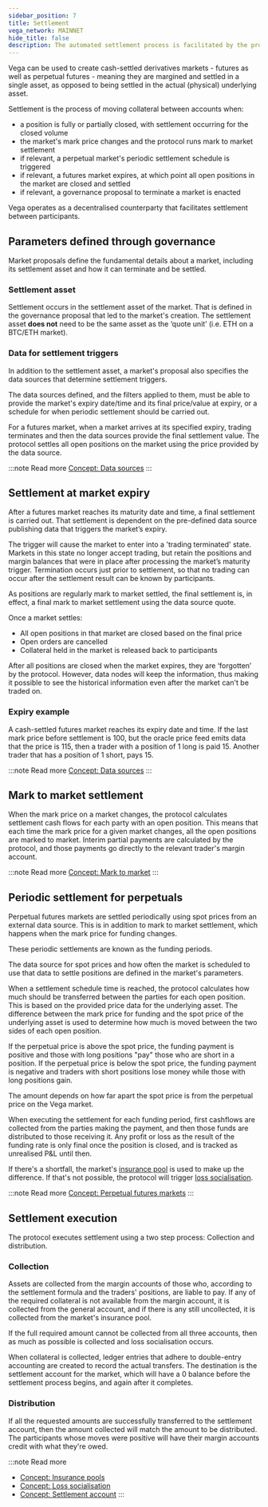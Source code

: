```yaml
---
sidebar_position: 7
title: Settlement
vega_network: MAINNET
hide_title: false
description: The automated settlement process is facilitated by the protocol.
---
```


Vega can be used to create cash-settled derivatives markets - futures as well as perpetual futures - meaning they are margined and settled in a single asset, as opposed to being settled in the actual (physical) underlying asset.

Settlement is the process of moving collateral between accounts when:
* a position is fully or partially closed, with settlement occurring for the closed volume
* the market's mark price changes and the protocol runs mark to market settlement
* if relevant, a perpetual market's periodic settlement schedule is triggered
* if relevant, a futures market expires, at which point all open positions in the market are closed and settled
* if relevant, a governance proposal to terminate a market is enacted

Vega operates as a decentralised counterparty that facilitates settlement between participants.

## Parameters defined through governance
Market proposals define the fundamental details about a market, including its settlement asset and how it can terminate and be settled.

### Settlement asset
Settlement occurs in the settlement asset of the market. That is defined in the governance proposal that led to the market's creation. The settlement asset **does not** need to be the same asset as the ‘quote unit’ (i.e. ETH on a BTC/ETH market).

### Data for settlement triggers
In addition to the settlement asset, a market's proposal also specifies the data sources that determine settlement triggers. 

The data sources defined, and the filters applied to them, must be able to provide the market's expiry date/time and its final price/value at expiry, or a schedule for when periodic settlement should be carried out.

For a futures market, when a market arrives at its specified expiry, trading terminates and then the data sources provide the final settlement value. The protocol settles all open positions on the market using the price provided by the data source.

:::note Read more
[Concept: Data sources](./data-sources.md)
:::
 
## Settlement at market expiry
After a futures market reaches its maturity date and time, a final settlement is carried out. That settlement is dependent on the pre-defined data source publishing data that triggers the market’s expiry.

The trigger will cause the market to enter into a 'trading terminated' state. Markets in this state no longer accept trading, but retain the positions and margin balances that were in place after processing the market’s maturity trigger. Termination occurs just prior to settlement, so that no trading can occur after the settlement result can be known by participants.

As positions are regularly mark to market settled, the final settlement is, in effect, a final mark to market settlement using the data source quote.

Once a market settles:
* All open positions in that market are closed based on the final price
* Open orders are cancelled
* Collateral held in the market is released back to participants

After all positions are closed when the market expires, they are ‘forgotten’ by the protocol. However, data nodes will keep the information, thus making it possible to see the historical information even after the market can't be traded on.

### Expiry example
A cash-settled futures market reaches its expiry date and time. If the last mark price before settlement is 100, but the oracle price feed emits data that the price is 115, then a trader with a position of 1 long is paid 15. Another trader that has a position of 1 short, pays 15.

:::note Read more
[Concept: Data sources](./data-sources.md)
:::

## Mark to market settlement
When the mark price on a market changes, the protocol calculates settlement cash flows for each party with an open position. This means that each time the mark price for a given market changes, all the open positions are marked to market. Interim partial payments are calculated by the protocol, and those payments go directly to the relevant trader's margin account. 

:::note Read more
[Concept: Mark to market](./margin.md#mark-to-market)
:::

## Periodic settlement for perpetuals 
Perpetual futures markets are settled periodically using spot prices from an external data source. This is in addition to mark to market settlement, which happens when the mark price for funding changes. 

These periodic settlements are known as the funding periods.

The data source for spot prices and how often the market is scheduled to use that data to settle positions are defined in the market's parameters.

When a settlement schedule time is reached, the protocol calculates how much should be transferred between the parties for each open position. This is based on the provided price data for the underlying asset. The difference between the mark price for funding and the spot price of the underlying asset is used to determine how much is moved between the two sides of each open position.

If the perpetual price is above the spot price, the funding payment is positive and those with long positions "pay" those who are short in a position.  If the perpetual price is below the spot price, the funding payment is negative and traders with short positions lose money while those with long positions gain.

The amount depends on how far apart the spot price is from the perpetual price on the Vega market.

When executing the settlement for each funding period, first cashflows are collected from the parties making the payment, and then those funds are distributed to those receiving it. Any profit or loss as the result of the funding rate is only final once the position is closed, and is tracked as unrealised P&L until then.

If there's a shortfall, the market's [insurance pool](./market-protections.md#insurance-pools) is used to make up the difference. If that's not possible, the protocol will trigger [loss socialisation](./market-protections.md#loss-socialisation).

:::note Read more
[Concept: Perpetual futures markets](../trading-on-vega/market-types.md#perpetual-futures)
:::

## Settlement execution
The protocol executes settlement using a two step process: Collection and distribution.

### Collection
Assets are collected from the margin accounts of those who, according to the settlement formula and the traders' positions, are liable to pay. If any of the required collateral is not available from the margin account, it is collected from the general account, and if there is any still uncollected, it is collected from the market's insurance pool. 
 
If the full required amount cannot be collected from all three accounts, then as much as possible is collected and loss socialisation occurs.
 
When collateral is collected, ledger entries that adhere to double-entry accounting are created to record the actual transfers. The destination is the settlement account for the market, which will have a 0 balance before the settlement process begins, and again after it completes.
 
### Distribution
If all the requested amounts are successfully transferred to the settlement account, then the amount collected will match the amount to be distributed. The participants whose moves were positive will have their margin accounts credit with what they're owed. 

:::note Read more 
* [Concept: Insurance pools](../trading-on-vega/market-protections.md#insurance-pools)
* [Concept: Loss socialisation](../trading-on-vega/market-protections.md#loss-socialisation)
* [Concept: Settlement account](../assets/accounts.md#settlement-accounts)
:::
